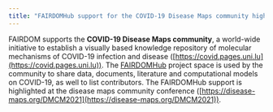 ```yaml
---
title: "FAIRDOMHub support for the COVID-19 Disease Maps community highlighted at the disease maps conference"
---
```


FAIRDOM supports the **COVID-19 Disease Maps community**, a world-wide initiative to establish a visually based knowledge
repository of molecular mechanisms of COVID-19 infection and disease ([https://covid.pages.uni.lu](https://covid.pages.uni.lu)). The [FAIRDOMHub](/fairdomhub)
project space is used by the community to share data, documents, literature and computational models on COVID-19, as
well to list contributors. The FAIRDOMHub support is highlighted at the disease maps community
conference ([https://disease-maps.org/DMCM2021](https://disease-maps.org/DMCM2021)). 
